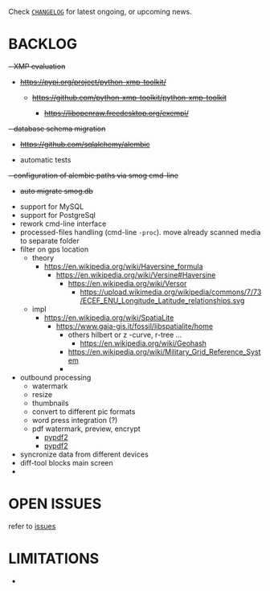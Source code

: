 
Check
[`CHANGELOG`](https://github.com/kr-g/smog/blob/main/CHANGELOG.md)
for latest ongoing, or upcoming news.


# BACKLOG

<del>
- XMP evaluation
  
  - https://pypi.org/project/python-xmp-toolkit/
  
    - https://github.com/python-xmp-toolkit/python-xmp-toolkit
  
      - https://libopenraw.freedesktop.org/exempi/
</del>

<del>
- database schema migration

  - https://github.com/sqlalchemy/alembic
</del>

- automatic tests 

<del>
- configuration of alembic paths via smog cmd-line

  - auto migrate smog.db
</del>

- support for MySQL
- support for PostgreSql
- rework cmd-line interface
- processed-files handling (cmd-line `-proc`). move already scanned media to separate folder
- filter on gps location
  - theory
    - https://en.wikipedia.org/wiki/Haversine_formula
      - https://en.wikipedia.org/wiki/Versine#Haversine
        - https://en.wikipedia.org/wiki/Versor
          - https://upload.wikimedia.org/wikipedia/commons/7/73/ECEF_ENU_Longitude_Latitude_relationships.svg
  - impl
    - https://en.wikipedia.org/wiki/SpatiaLite
      - https://www.gaia-gis.it/fossil/libspatialite/home
        - others hilbert or z -curve, r-tree ...
          - https://en.wikipedia.org/wiki/Geohash
        - https://en.wikipedia.org/wiki/Military_Grid_Reference_System
        - 
- outbound processing
  - watermark
  - resize
  - thumbnails
  - convert to different pic formats
  - word press integration (?)
  - pdf watermark, preview, encrypt
    - [pypdf2](https://github.com/py-pdf/PyPDF2)
    - [pypdf2](https://pypdf2.readthedocs.io/en/latest/)
- syncronize data from different devices
- diff-tool blocks main screen 
- 


# OPEN ISSUES

refer to [issues](https://github.com/kr-g/smog/issues)


# LIMITATIONS

- 

